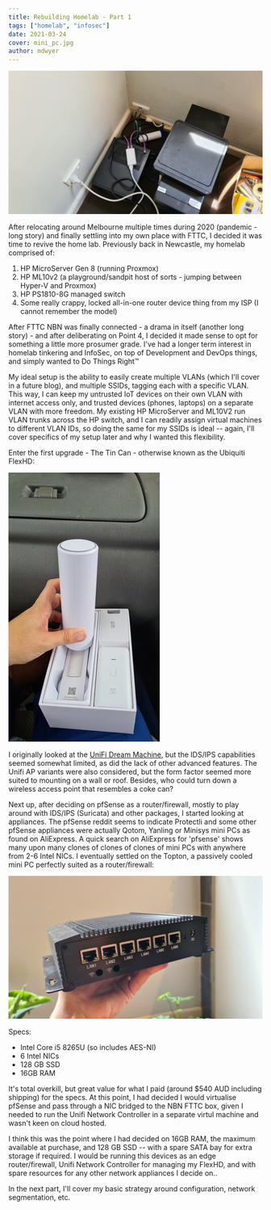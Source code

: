 ```yaml
---
title: Rebuilding Homelab - Part 1
tags: ["homelab", "infosec"]
date: 2021-03-24
cover: mini_pc.jpg
author: mdwyer
---
```


![Cable management](./homelab_just_dont.jpg "Cable management - please don't do this. Ever.")

After relocating around Melbourne multiple times during 2020 (pandemic - long story) and finally settling into my own place with FTTC, I decided it was time to revive the home lab.  Previously back in Newcastle, my homelab comprised of:
1. HP MicroServer Gen 8 (running Proxmox)
2. HP ML10v2 (a playground/sandpit host of sorts - jumping between Hyper-V and Proxmox)
3. HP PS1810-8G managed switch
4. Some really crappy, locked all-in-one router device thing from my ISP (I cannot remember the model)

After FTTC NBN was finally connected - a drama in itself (another long story) - and after deliberating on Point 4, I decided it made sense to opt for something a little more prosumer grade.  I've had a longer term interest in homelab tinkering and InfoSec, on top of Development and DevOps things, and simply wanted to Do Things Right&trade;

My ideal setup is the ability to easily create multiple VLANs (which I'll cover in a future blog), and multiple SSIDs, tagging each with a specific VLAN.  This way, I can keep my untrusted IoT devices on their own VLAN with internet access only, and trusted devices (phones, laptops) on a separate VLAN with more freedom.  My existing HP MicroServer and ML10V2 run VLAN trunks across the HP switch, and I can readily assign virtual machines to different VLAN IDs, so doing the same for my SSIDs is ideal -- again, I'll cover specifics of my setup later and why I wanted this flexibility.

Enter the first upgrade - The Tin Can - otherwise known as the Ubiquiti FlexHD:

![Tin can](./tin_can.jpg)

I originally looked at the [UniFi Dream Machine](https://store.ui.com/products/unifi-dream-machine), but the IDS/IPS capabilities seemed somewhat limited, as did the lack of other advanced features.  The Unifi AP variants were also considered, but the form factor seemed more suited to mounting on a wall or roof.  Besides, who could turn down a wireless access point that resembles a coke can?

Next up, after deciding on pfSense as a router/firewall, mostly to play around with IDS/IPS (Suricata) and other packages, I started looking at appliances.  The pfSense reddit seems to indicate Protectli and some other pfSense appliances were actually Qotom, Yanling or Minisys mini PCs as found on AliExpress.  A quick search on AliExpress for 'pfsense' shows many upon many clones of clones of clones of mini PCs with anywhere from 2-6 Intel NICs.  I eventually settled on the Topton, a passively cooled mini PC perfectly suited as a router/firewall:

![Mini PC](./mini_pc.jpg)

Specs:
* Intel Core i5 8265U (so includes AES-NI)
* 6 Intel NICs
* 128 GB SSD
* 16GB RAM
  
It's total overkill, but great value for what I paid (around $540 AUD including shipping) for the specs.  At this point, I had decided I would virtualise pfSense and pass through a NIC bridged to the NBN FTTC box, given I needed to run the Unifi Network Controller in a separate virtul machine and wasn't keen on cloud hosted.

I think this was the point where I had decided on 16GB RAM, the maximum available at purchase, and 128 GB SSD -- with a spare SATA bay for extra storage if required.  I would be running this devices as an edge router/firewall, Unifi Network Controller for managing my FlexHD, and with spare resources for any other network appliances I decide on..

In the next part, I'll cover my basic strategy around configuration, network segmentation, etc.